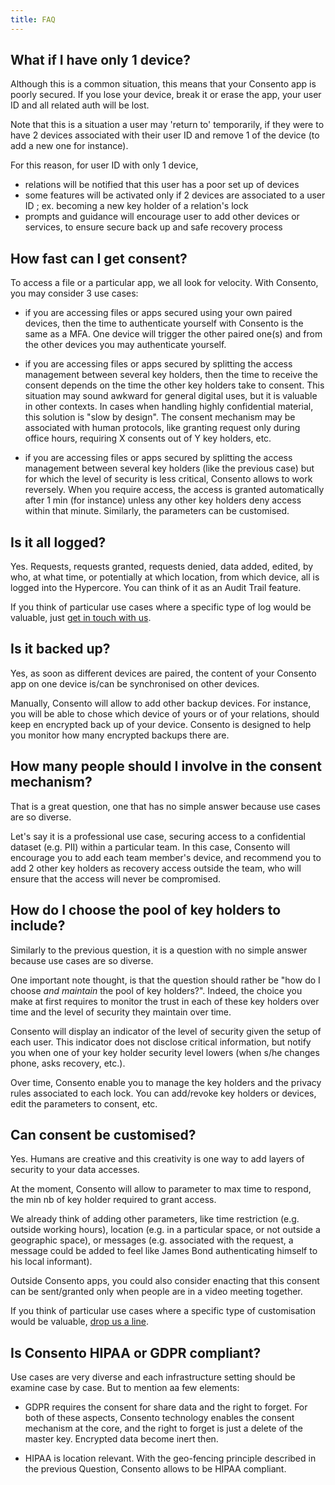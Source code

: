 ```yaml
---
title: FAQ
---
```


## What if I have only 1 device?

Although this is a common situation, this means that your Consento app is poorly secured. If you lose your device, break it or erase the app, your user ID and all related auth will be lost. 

Note that this is a situation a user may 'return to' temporarily, if they were to have 2 devices associated with their user ID and remove 1 of the device (to add a new one for instance).


For this reason, for user ID with only 1 device,

- relations will be notified that this user has a poor set up of devices
- some features will be activated only if 2 devices are associated to a user ID ; ex. becoming a new key holder of a relation's lock
- prompts and guidance will encourage user to add other devices or services, to ensure secure back up and safe recovery process


## How fast can I get consent?

To access a file or a particular app, we all look for velocity. With Consento, you may consider 3 use cases: 

- if you are accessing files or apps secured using your own paired devices, then the time to authenticate yourself with Consento is the same as a MFA. One device will trigger the other paired one(s) and from the other devices you may authenticate yourself.

- if you are accessing files or apps secured by splitting the access management between several key holders, then the time to receive the consent depends on the time the other key holders take to consent. This situation may sound awkward for general digital uses, but it is valuable in other contexts. In cases when handling highly confidential material, this solution is "slow by design". The consent mechanism may be associated with human protocols, like granting request only during office hours, requiring X consents out of Y key holders, etc.

- if you are accessing files or apps secured by splitting the access management between several key holders (like the previous case) but for which the level of security is less critical, Consento allows to work reversely. When you require access, the access is granted automatically after 1 min (for instance) unless any other key holders deny access within that minute. Similarly, the parameters can be customised.


## Is it all logged? 

Yes. Requests, requests granted, requests denied, data added, edited, by who, at what time, or potentially at which location, from which device, all is logged into the Hypercore. You can think of it as an Audit Trail feature.

If you think of particular use cases where a specific type of log would be valuable, just [get in touch with us](mailto:keepsafe@consento.org).


## Is it backed up?

Yes, as soon as different devices are paired, the content of your Consento app on one device is/can be synchronised on other devices. 

Manually, Consento will allow to add other backup devices. For instance, you will be able to chose which device of yours or of your relations, should keep en encrypted back up of your device. Consento is designed to help you monitor how many encrypted backups there are.


## How many people should I involve in the consent mechanism?

That is a great question, one that has no simple answer because use cases are so diverse.

Let's say it is a professional use case, securing access to a confidential dataset (e.g. PII) within a particular team. In this case, Consento will encourage you to add each team member's device, and recommend you to add 2 other key holders as recovery access outside the team, who will ensure that the access will never be compromised.


## How do I choose the pool of key holders to include?

Similarly to the previous question, it is a question with no simple answer because use cases are so diverse.

One important note thought, is that the question should rather be "how do I choose *and maintain* the pool of key holders?". Indeed, the choice you make at first requires to monitor the trust in each of these key holders over time and the level of security they maintain over time. 

Consento will display an indicator of the level of security given the setup of each user. This indicator does not disclose critical information, but notify you when one of your key holder security level lowers (when s/he changes phone, asks recovery, etc.). 

Over time, Consento enable you to manage the key holders and the privacy rules associated to each lock. You can add/revoke key holders or devices, edit the parameters to consent, etc.


## Can consent be customised? 

Yes. Humans are creative and this creativity is one way to add layers of security to your data accesses.

At the moment, Consento will allow to parameter to max time to respond, the min nb of key holder required to grant access. 

We already think of adding other parameters, like time restriction (e.g. outside working hours), location (e.g. in a particular space, or not outside a geographic space), or messages (e.g. associated with the request, a message could be added to feel like James Bond authenticating himself to his local informant).

Outside Consento apps, you could also consider enacting that this consent can be sent/granted only when people are in a video meeting together.

If you think of particular use cases where a specific type of customisation would be valuable, [drop us a line](mailto:keepsafe@consento.org).


## Is Consento HIPAA or GDPR compliant?

Use cases are very diverse and each infrastructure setting should be examine case by case. But to mention aa few elements:

- GDPR requires the consent for share data and the right to forget. For both of these aspects, Consento technology enables the consent mechanism at the core, and the right to forget is just a delete of the master key. Encrypted data become inert then.

- HIPAA is location relevant. With the geo-fencing principle described in the previous Question, Consento allows to be HIPAA compliant.
